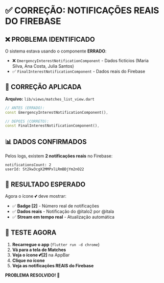 # ✅ CORREÇÃO: NOTIFICAÇÕES REAIS DO FIREBASE

## ❌ PROBLEMA IDENTIFICADO

O sistema estava usando o componente **ERRADO**:
- ❌ `EmergencyInterestNotificationComponent` - Dados fictícios (Maria Silva, Ana Costa, Julia Santos)
- ✅ `FinalInterestNotificationComponent` - Dados reais do Firebase

## 🔧 CORREÇÃO APLICADA

**Arquivo:** `lib/views/matches_list_view.dart`

```dart
// ANTES (ERRADO):
const EmergencyInterestNotificationComponent(),

// DEPOIS (CORRETO):
const FinalInterestNotificationComponent(),
```

## 📊 DADOS CONFIRMADOS

Pelos logs, existem **2 notificações reais** no Firebase:
```
notificationsCount: 2
userId: St2kw3cgX2MMPxlLRmBDjYm2nO22
```

## 🚀 RESULTADO ESPERADO

Agora o ícone 💕 deve mostrar:
- ✅ **Badge [2]** - Número real de notificações
- ✅ **Dados reais** - Notificação do @italo2 por @itala
- ✅ **Stream em tempo real** - Atualização automática

## 🧪 TESTE AGORA

1. **Recarregue o app** (`flutter run -d chrome`)
2. **Vá para a tela de Matches**
3. **Veja o ícone 💕[2]** na AppBar
4. **Clique no ícone**
5. **Veja as notificações REAIS do Firebase**

**PROBLEMA RESOLVIDO! 🎉**